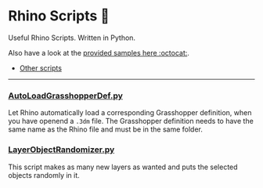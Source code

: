 # Rhino Scripts 🦏

Useful Rhino Scripts. Written in Python.  

Also have a look at the [provided samples here :octocat:](https://github.com/mcneel/rhino-developer-samples).

- [Other scripts](https://github.com/stgeorges/pythonscripts)

---

### [AutoLoadGrasshopperDef.py](https://github.com/runxel/rhino-scripts/blob/master/AutoLoadGrasshopperDef.py)
Let Rhino automatically load a corresponding Grasshopper definition, when you have openend a `.3dm` file. The Grasshopper definition needs to have the same name as the Rhino file and must be in the same folder.

### [LayerObjectRandomizer.py](https://github.com/runxel/rhino-scripts/blob/master/LayerObjectRandomizer.py)
This script makes as many new layers as wanted and puts the selected objects randomly in it.
